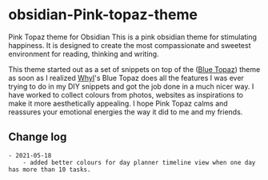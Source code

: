 # obsidian-Pink-topaz-theme
Pink Topaz theme for Obsidian
This is a pink obsidian theme for stimulating happiness. It is designed to create the most compassionate and sweetest environment for reading, thinking  and writing. 

This theme started out as a set of snippets on top of the ([Blue Topaz](https://forum.obsidian.md/t/theme-blue-topaz-v2-4-updated-20210403-for-v0-11-12/6425)) theme as soon as I realized  [WhyI](https://forum.obsidian.md/u/whyI)'s Blue Topaz does all the features I was ever trying to do in my DIY snippets and got the job done in a much nicer way. I have worked to collect colours from photos, websites as inspirations to make it more aesthetically appealing. I hope Pink Topaz calms and reassures your emotional energies the way it did to me and my friends.

## Change log
	- 2021-05-18 
		- added better colours for day planner timeline view when one day has more than 10 tasks.
    
